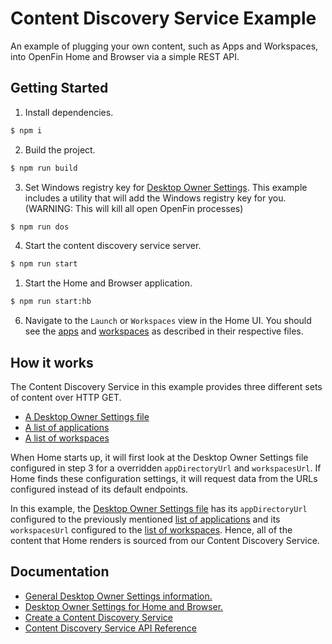 # Content Discovery Service Example

An example of plugging your own content, such as Apps and Workspaces, into OpenFin Home and Browser via a simple REST API.

## Getting Started

1. Install dependencies.

```bash
$ npm i
```

2. Build the project.

```bash
$ npm run build
```

3. Set Windows registry key for [Desktop Owner Settings](https://developers.openfin.co/docs/desktop-owner-settings). 
   This example includes a utility that will add the Windows registry key for you.
   (WARNING: This will kill all open OpenFin processes)

```bash
$ npm run dos
```

4. Start the content discovery service server.

```bash
$ npm run start
```

1. Start the Home and Browser application.

```bash
$ npm run start:hb
```

6. Navigate to the `Launch` or `Workspaces` view in the Home UI. 
   You should see the [apps](public/apps.json) and [workspaces](public/workspaces.json) as described in their respective files.

## How it works

The Content Discovery Service in this example provides three different sets of content over HTTP GET.
- [A Desktop Owner Settings file](public/dos.json)
- [A list of applications](public/apps.json)
- [A list of workspaces](public/apps.json)

When Home starts up, it will first look at the Desktop Owner Settings file configured in step 3 for a overridden `appDirectoryUrl` and `workspacesUrl`. 
If Home finds these configuration settings, it will request data from the URLs configured instead of its default endpoints.

In this example, the [Desktop Owner Settings file](public/dos.json) has its `appDirectoryUrl` configured to the 
previously mentioned [list of applications](public/apps.json) and its `workspacesUrl` configured to the 
[list of workspaces](public/workspaces.json). Hence, all of the content that Home renders is sourced from our
Content Discovery Service.

## Documentation

- [General Desktop Owner Settings information.](https://developers.openfin.co/docs/desktop-owner-settings)
- [Desktop Owner Settings for Home and Browser.](https://openfin-maker.readme.io/docs/use-your-own-content-discovery-service)
- [Create a Content Discovery Service](https://openfin-maker.readme.io/docs/create-a-content-discovery-service)
- [Content Discovery Service API Reference](https://openfin-maker.readme.io/reference/about-openfin-home-api)